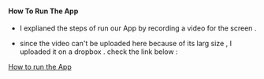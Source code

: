 

#### How To Run The App

   * I explianed the steps of run our App by recording a video for the screen .
    
   * since the video can't be uploaded here because of its larg size , I uploaded it on a dropbox . check the  link below :

   [How to run the App ](https://www.dropbox.com/s/0asx5rh2in2lo1d/Run-the-APP.mov?dl=0 "How to run the App ")
    

